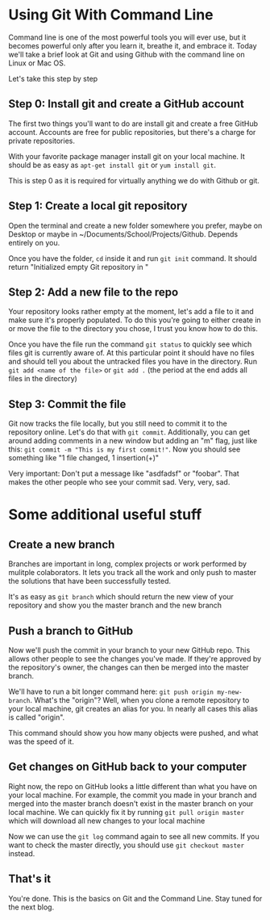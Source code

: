 # Using Git With Command Line

Command line is one of the most powerful tools you will ever use, but it becomes powerful only after you learn it, breathe it, and embrace it. Today we'll take a brief look at Git and using Github with the command line on Linux or Mac OS.

Let's take this step by step

## Step 0: Install git and create a GitHub account 

The first two things you'll want to do are install git and create a free GitHub account. Accounts are free for public repositories, but there's a charge for private repositories.

With your favorite package manager install git on your local machine. It should be as easy as `apt-get install git` or `yum install git`.

This is step 0 as it is required for virtually anything we do with Github or git.

## Step 1: Create a local git repository 

Open the terminal and create a new folder somewhere you prefer, maybe on Desktop or maybe in ~/Documents/School/Projects/Github. Depends entirely on you.

Once you have the folder, `cd` inside it and run `git init` command. It should return "Initialized empty Git repository in <your directory>"

## Step 2: Add a new file to the repo

Your repository looks rather empty at the moment, let's add a file to it and make sure it's properly populated. To do this you're going to either create in or move the file to the directory you chose, I trust you know how to do this.

Once you have the file run the command `git status` to quickly see which files git is currently aware of. At this particular point it should have no files and should tell you about the untracked files you have in the directory. Run `git add <name of the file>` or `git add .` (the period at the end adds all files in the directory)

## Step 3: Commit the file

Git now tracks the file locally, but you still need to commit it to the repository online. Let's do that with `git commit`. Additionally, you can get around adding comments in a new window but adding an "m" flag, just like this: `git commit -m "This is my first commit!"`. Now you should see something like "1 file changed, 1 insertion(+)"

Very important:
Don't put a message like "asdfadsf" or "foobar". That makes the other people who see your commit sad. Very, very, sad.

# Some additional useful stuff

## Create a new branch

Branches are important in long, complex projects or work performed by mulitple colaborators. It lets you track all the work and only push to master the solutions that have been successfully tested.

It's as easy as `git branch` which should return the new view of your repository and show you the master branch and the new branch

## Push a branch to GitHub

Now we'll push the commit in your branch to your new GitHub repo. This allows other people to see the changes you've made. If they're approved by the repository's owner, the changes can then be merged into the master branch.

We'll have to run a bit longer command here: `git push origin my-new-branch`. What's the "origin"? Well, when you clone a remote repository to your local machine, git creates an alias for you. In nearly all cases this alias is called "origin".

This command should show you how many objects were pushed, and what was the speed of it.

## Get changes on GitHub back to your computer

Right now, the repo on GitHub looks a little different than what you have on your local machine. For example, the commit you made in your branch and merged into the master branch doesn't exist in the master branch on your local machine. We can quickly fix it by running `git pull origin master` which will download all new changes to your local machine

Now we can use the `git log` command again to see all new commits. If you want to check the master directly, you should use `git checkout master` instead.

## That's it

You're done. This is the basics on Git and the Command Line. Stay tuned for the next blog.
